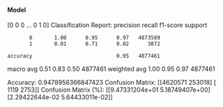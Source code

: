#### Model
[0 0 0 ... 0 1 0]
Classification Report:
              precision    recall  f1-score   support

           0       1.00      0.95      0.97   4873589
           1       0.01      0.71      0.02      3872

    accuracy                           0.95   4877461
   macro avg       0.51      0.83      0.50   4877461
weighted avg       1.00      0.95      0.97   4877461

Accuracy: 0.9478956366847423
Confusion Matrix:
[[4620571  253018]
 [   1119    2753]]
Confusion Matrix (%):
[[9.47331204e+01 5.18749407e+00]
 [2.29422644e-02 5.64433011e-02]]
